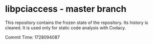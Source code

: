 # libpciaccess - master branch

This repository contains the frozen state of the repository.
Its history is cleared. It is used only for static code
analysis with Codacy.

Commit Time: 1728094087